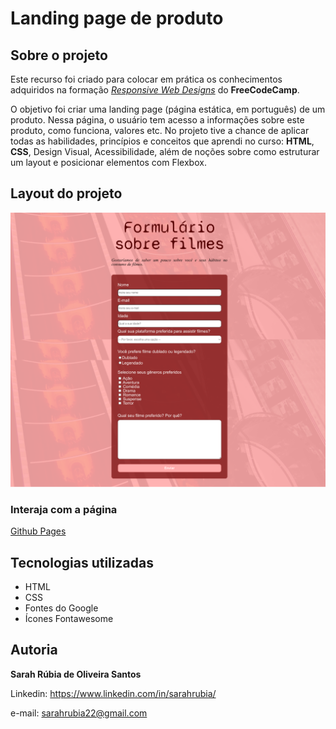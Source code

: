 # Landing page de produto

## Sobre o projeto

Este recurso foi criado para colocar em prática os conhecimentos adquiridos na formação [*Responsive Web Designs*](https://www.freecodecamp.org/learn/responsive-web-design/) do **FreeCodeCamp**.

O objetivo foi criar uma landing page (página estática, em português) de um produto. Nessa página, o usuário tem acesso a informações sobre este produto, como funciona, valores etc. No projeto tive a chance de aplicar todas as habilidades, princípios e conceitos que aprendi no curso: **HTML**, **CSS**, Design Visual, Acessibilidade, além de noções sobre como estruturar um layout e posicionar elementos com Flexbox.

## Layout do projeto

![Layout do formulário](https://github.com/sarahrubia/formulario-filmes/blob/master/imgs/layout-formulario.png?raw=true)

### Interaja com a página

[Github Pages](https://sarahrubia.github.io/product-landing-page/)

## Tecnologias utilizadas

- HTML
- CSS
- Fontes do Google
- Ícones Fontawesome

## Autoria

**Sarah Rúbia de Oliveira Santos**

Linkedin: https://www.linkedin.com/in/sarahrubia/ <br>

e-mail: sarahrubia22@gmail.com

